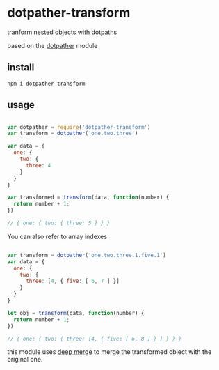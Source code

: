 # dotpather-transform

tranform nested objects with dotpaths

based on the [dotpather](https://github.com/jarofghosts/dotpather) module

## install

`npm i dotpather-transform`

## usage

```javascript

var dotpather = require('dotpather-transform')
var transform = dotpather('one.two.three')

var data = {
  one: { 
    two: {
      three: 4
    }
  }
}

var transformed = transform(data, function(number) {
  return number + 1;
})

// { one: { two: { three: 5 } } }

```

You can also refer to array indexes

```javascript

var transform = dotpather('one.two.three.1.five.1')
var data = {
  one: { 
    two: {
      three: [4, { five: [ 6, 7 ] }]
    }
  }
}

let obj = transform(data, function(number) {
  return number + 1;
})

// { one: { two: { three: [4, { five: [ 6, 8 ] } ] } } }

```

this module uses [deep merge](https://github.com/TehShrike/deepmerge) to merge the transformed object with the original one.

